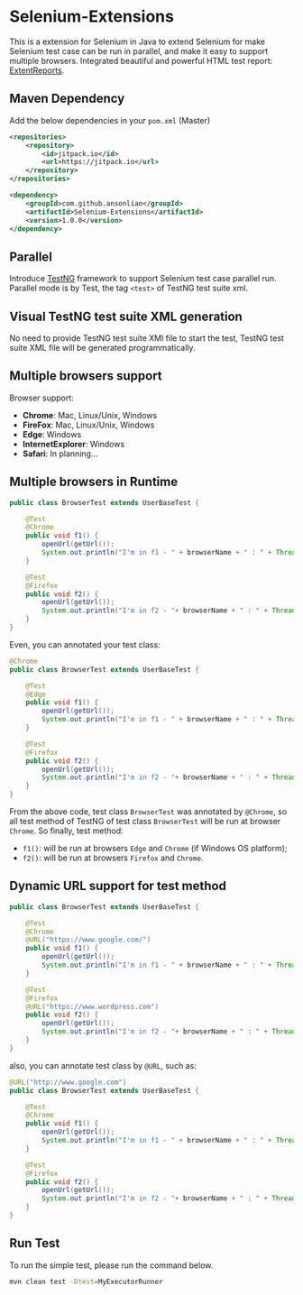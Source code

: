 # Selenium-Extensions

This is a extension for Selenium in Java to extend Selenium for make Selenium test case can be run in parallel, and make it easy to support multiple browsers.
Integrated beautiful and powerful HTML test report: [ExtentReports](http://extentreports.com/).

## Maven Dependency
Add the below dependencies in your `pom.xml` (Master)

```xml
<repositories>
    <repository>
        <id>jitpack.io</id>
        <url>https://jitpack.io</url>
    </repository>
</repositories>
```

```xml
<dependency>
    <groupId>com.github.ansonliao</groupId>
    <artifactId>Selenium-Extensions</artifactId>
    <version>1.0.0</version>
</dependency>
```

## Parallel
Introduce [TestNG](http://testng.org/doc/index.html) framework to support Selenium test case parallel run. 
Parallel mode is by Test, the tag `<test>` of TestNG test suite xml.

## Visual TestNG test suite XML generation
No need to provide TestNG test suite XMl file to start the test, TestNG test suite XML file will be generated programmatically.

## Multiple browsers support
Browser support:

- **Chrome**: Mac, Linux/Unix, Windows
- **FireFox**: Mac, Linux/Unix, Windows
- **Edge**: Windows
- **InternetExplorer**: Windows
- **Safari**: In planning...

## Multiple browsers in Runtime
```java
public class BrowserTest extends UserBaseTest {

    @Test
    @Chrome
    public void f1() {
        openUrl(getUrl());
        System.out.println("I'm in f1 - " + browserName + " : " + Thread.currentThread().getId());
    }

    @Test
    @Firefox
    public void f2() {
        openUrl(getUrl());
        System.out.println("I'm in f2 - "+ browserName + " : " + Thread.currentThread().getId());
    }
}
```

Even, you can annotated your test class:
```java
@Chrome
public class BrowserTest extends UserBaseTest {

    @Test
    @Edge
    public void f1() {
        openUrl(getUrl());
        System.out.println("I'm in f1 - " + browserName + " : " + Thread.currentThread().getId());
    }

    @Test
    @Firefox
    public void f2() {
        openUrl(getUrl());
        System.out.println("I'm in f2 - "+ browserName + " : " + Thread.currentThread().getId());
    }
}
```

From the above code, test class `BrowserTest` was annotated by `@Chrome`, so all test method of TestNG of test class `BrowserTest` will be run at browser `Chrome`.
So finally, test method:
* `f1()`: will be run at browsers `Edge` and `Chrome` (if Windows OS platform);
* `f2()`: will be run at browsers `Firefox` and `Chrome`.

## Dynamic URL support for test method
```java
public class BrowserTest extends UserBaseTest {

    @Test
    @Chrome
    @URL("https://www.google.com/")
    public void f1() {
        openUrl(getUrl());
        System.out.println("I'm in f1 - " + browserName + " : " + Thread.currentThread().getId());
    }

    @Test
    @Firefox
    @URL("https://www.wordpress.com")
    public void f2() {
        openUrl(getUrl());
        System.out.println("I'm in f2 - "+ browserName + " : " + Thread.currentThread().getId());
    }
}
```

also, you can annotate test class by `@URL`, such as:
```java
@URL("http://www.google.com")
public class BrowserTest extends UserBaseTest {

    @Test
    @Chrome
    public void f1() {
        openUrl(getUrl());
        System.out.println("I'm in f1 - " + browserName + " : " + Thread.currentThread().getId());
    }

    @Test
    @Firefox
    public void f2() {
        openUrl(getUrl());
        System.out.println("I'm in f2 - "+ browserName + " : " + Thread.currentThread().getId());
    }
}
```

## Run Test
To run the simple test, please run the command below.
```bash
mvn clean test -Dtest=MyExecutorRunner
```

